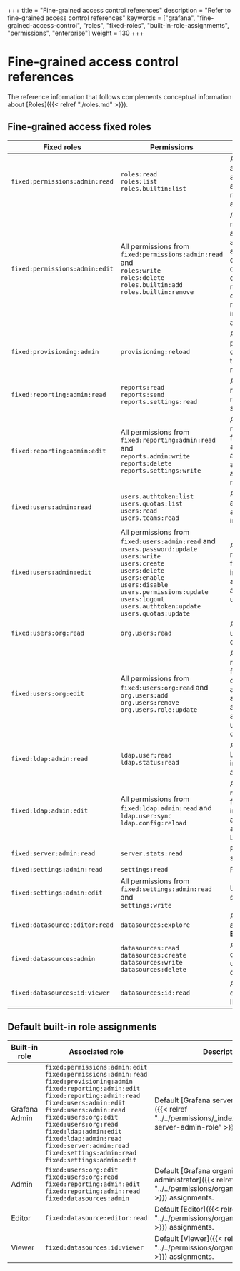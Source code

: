 +++
title = "Fine-grained access control references"
description = "Refer to fine-grained access control references"
keywords = ["grafana", "fine-grained-access-control", "roles", "fixed-roles", "built-in-role-assignments", "permissions", "enterprise"]
weight = 130
+++

# Fine-grained access control references

The reference information that follows complements conceptual information about [Roles]({{< relref "./roles.md" >}}).

## Fine-grained access fixed roles

| Fixed roles                    | Permissions                                                                                                                                                                                                                                                                  | Descriptions                                                                                                                              |
| ------------------------------ | ---------------------------------------------------------------------------------------------------------------------------------------------------------------------------------------------------------------------------------------------------------------------------- | ----------------------------------------------------------------------------------------------------------------------------------------- |
| `fixed:permissions:admin:read` | `roles:read`<br>`roles:list`<br>`roles.builtin:list`                                                                                                                                                                                                                         | Allows to list and get available roles and built-in role assignments.                                                                     |
| `fixed:permissions:admin:edit` | All permissions from `fixed:permissions:admin:read` and <br>`roles:write`<br>`roles:delete`<br>`roles.builtin:add`<br>`roles.builtin:remove`                                                                                                                                 | Allows every read action and in addition allows to create, change and delete custom roles and create or remove built-in role assignments. |
| `fixed:provisioning:admin`     | `provisioning:reload`                                                                                                                                                                                                                                                        | Allow provisioning configurations to be reloaded.                                                                                         |
| `fixed:reporting:admin:read`   | `reports:read`<br>`reports:send`<br>`reports.settings:read`                                                                                                                                                                                                                  | Allows to read reports and report settings.                                                                                               |
| `fixed:reporting:admin:edit`   | All permissions from `fixed:reporting:admin:read` and <br>`reports.admin:write`<br>`reports:delete`<br>`reports.settings:write`                                                                                                                                              | Allows every read action for reports and in addition allows to administer reports.                                                        |
| `fixed:users:admin:read`       | `users.authtoken:list`<br>`users.quotas:list`<br>`users:read`<br>`users.teams:read`                                                                                                                                                                                          | Allows to list and get users and related information.                                                                                     |
| `fixed:users:admin:edit`       | All permissions from `fixed:users:admin:read` and <br>`users.password:update`<br>`users:write`<br>`users:create`<br>`users:delete`<br>`users:enable`<br>`users:disable`<br>`users.permissions:update`<br>`users:logout`<br>`users.authtoken:update`<br>`users.quotas:update` | Allows every read action for users and in addition allows to administer users.                                                            |
| `fixed:users:org:read`         | `org.users:read`                                                                                                                                                                                                                                                             | Allows to get user organizations.                                                                                                         |
| `fixed:users:org:edit`         | All permissions from `fixed:users:org:read` and <br>`org.users:add`<br>`org.users:remove`<br>`org.users.role:update`                                                                                                                                                         | Allows every read action for user organizations and in addition allows to administer user organizations.                                  |
| `fixed:ldap:admin:read`        | `ldap.user:read`<br>`ldap.status:read`                                                                                                                                                                                                                                       | Allows to read LDAP information and status.                                                                                               |
| `fixed:ldap:admin:edit`        | All permissions from `fixed:ldap:admin:read` and <br>`ldap.user:sync`<br>`ldap.config:reload`                                                                                                                                                                                | Allows every read action for LDAP and in addition allows to administer LDAP.                                                              |
| `fixed:server:admin:read`      | `server.stats:read`                                                                                                                                                                                                                                                          | Read server stats                                                                                                                         |
| `fixed:settings:admin:read`    | `settings:read`                                                                                                                                                                                                                                                              | Read settings                                                                                                                             |
| `fixed:settings:admin:edit`    | All permissions from `fixed:settings:admin:read` and<br>`settings:write`                                                                                                                                                                                                     | Update settings                                                                                                                           |
| `fixed:datasource:editor:read` | `datasources:explore`                                                                                                                                                                                                                                                        | Allows to access the **Explore** tab                                                                                                   |
| `fixed:datasources:admin`      | `datasources:read`<br>`datasources:create`<br>`datasources:write`<br>`datasources:delete`                                                                                                                                                                                    | Allows to create, read, update, delete data sources.                                                                                      |
| `fixed:datasources:id:viewer`  | `datasources:id:read`                                                                                                                                                                                                                                                        | Allows to read data sources ID.                                                                                                           |

## Default built-in role assignments

| Built-in role | Associated role                                                                                                                                                                                                                                                                                                                                                                                                             | Description                                                                                                                 |
| ------------- | --------------------------------------------------------------------------------------------------------------------------------------------------------------------------------------------------------------------------------------------------------------------------------------------------------------------------------------------------------------------------------------------------------------------------- | --------------------------------------------------------------------------------------------------------------------------- |
| Grafana Admin | `fixed:permissions:admin:edit`<br>`fixed:permissions:admin:read`<br>`fixed:provisioning:admin`<br>`fixed:reporting:admin:edit`<br>`fixed:reporting:admin:read`<br>`fixed:users:admin:edit`<br>`fixed:users:admin:read`<br>`fixed:users:org:edit`<br>`fixed:users:org:read`<br>`fixed:ldap:admin:edit`<br>`fixed:ldap:admin:read`<br>`fixed:server:admin:read`<br>`fixed:settings:admin:read`<br>`fixed:settings:admin:edit` | Default [Grafana server administrator]({{< relref "../../permissions/_index.md#grafana-server-admin-role" >}}) assignments. |
| Admin         | `fixed:users:org:edit`<br>`fixed:users:org:read`<br>`fixed:reporting:admin:edit`<br>`fixed:reporting:admin:read`<br>`fixed:datasources:admin`                                                                                                                                                                                                                                                                               | Default [Grafana organization administrator]({{< relref "../../permissions/organization_roles.md" >}}) assignments.         |
| Editor        | `fixed:datasource:editor:read`                                                                                                                                                                                                                                                                                                                                                                                              | Default [Editor]({{< relref "../../permissions/organization_roles.md" >}}) assignments.                                     |
| Viewer        | `fixed:datasources:id:viewer`                                                                                                                                                                                                                                                                                                                                                                                               | Default [Viewer]({{< relref "../../permissions/organization_roles.md" >}}) assignments.                                     |

